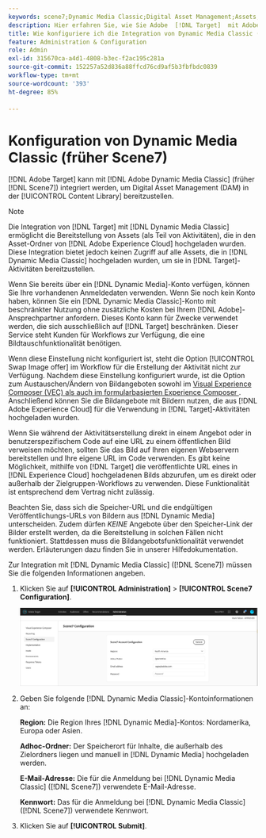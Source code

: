 ```yaml
---
keywords: scene7;Dynamic Media Classic;Digital Asset Management;Assets;DAM;Inhaltsbibliothek;Bild tauschen
description: Hier erfahren Sie, wie Sie Adobe  [!DNL Target]  mit Adobe Dynamic Media Classic (früher Scene7) integrieren können, um Digital Asset Management (DAM) in der Inhaltsbibliothek bereitzustellen.
title: Wie konfiguriere ich die Integration von Dynamic Media Classic (Scene7)?
feature: Administration & Configuration
role: Admin
exl-id: 315670ca-a4d1-4808-b3ec-f2ac195c281a
source-git-commit: 152257a52d836a88ffcd76cd9af5b3fbfbdc0839
workflow-type: tm+mt
source-wordcount: '393'
ht-degree: 85%

---
```


# Konfiguration von Dynamic Media Classic (früher Scene7)

[!DNL Adobe Target] kann mit [!DNL Adobe Dynamic Media Classic] (früher [!DNL Scene7]) integriert werden, um Digital Asset Management (DAM) in der [!UICONTROL Content Library] bereitzustellen.

>[!NOTE]
>
>Die Integration von [!DNL Target] mit [!DNL Dynamic Media Classic] ermöglicht die Bereitstellung von Assets (als Teil von Aktivitäten), die in den Asset-Ordner von [!DNL Adobe Experience Cloud] hochgeladen wurden. Diese Integration bietet jedoch keinen Zugriff auf alle Assets, die in [!DNL Dynamic Media Classic] hochgeladen wurden, um sie in [!DNL Target]-Aktivitäten bereitzustellen.

Wenn Sie bereits über ein [!DNL Dynamic Media]-Konto verfügen, können Sie Ihre vorhandenen Anmeldedaten verwenden. Wenn Sie noch kein Konto haben, können Sie ein [!DNL Dynamic Media Classic]-Konto mit beschränkter Nutzung ohne zusätzliche Kosten bei Ihrem [!DNL Adobe]-Ansprechpartner anfordern. Dieses Konto kann für Zwecke verwendet werden, die sich ausschließlich auf [!DNL Target] beschränken. Dieser Service steht Kunden für Workflows zur Verfügung, die eine Bildtauschfunktionalität benötigen.

<!-- 
>[!NOTE]
>
>A restricted-use, free [!DNL Dynamic Media Classic] account for [!DNL Adobe Target] is no longer supported for new customers or new users. Existing sign-in credentials work as usual. 
-->

Wenn diese Einstellung nicht konfiguriert ist, steht die Option [!UICONTROL Swap Image offer] im Workflow für die Erstellung der Aktivität nicht zur Verfügung. Nachdem diese Einstellung konfiguriert wurde, ist die Option zum Austauschen/Ändern von Bildangeboten sowohl im [Visual Experience Composer (VEC) als auch im formularbasierten Experience Composer ](/help/main/c-experiences/experiences.md#concept_A2E10F6AFB3D4AEAB6951EE14688848D). Anschließend können Sie die Bildangebote mit Bildern nutzen, die aus [!DNL Adobe Experience Cloud] für die Verwendung in [!DNL Target]-Aktivitäten hochgeladen wurden.

Wenn Sie während der Aktivitätserstellung direkt in einem Angebot oder in benutzerspezifischem Code auf eine URL zu einem öffentlichen Bild verweisen möchten, sollten Sie das Bild auf Ihren eigenen Webservern bereitstellen und Ihre eigene URL im Code verwenden. Es gibt keine Möglichkeit, mithilfe von [!DNL Target] die veröffentlichte URL eines in [!DNL Experience Cloud] hochgeladenen Bilds abzurufen, um es direkt oder außerhalb der Zielgruppen-Workflows zu verwenden. Diese Funktionalität ist entsprechend dem Vertrag nicht zulässig.

Beachten Sie, dass sich die Speicher-URL und die endgültigen Veröffentlichungs-URLs von Bildern aus [!DNL Dynamic Media] unterscheiden. Zudem dürfen *KEINE* Angebote über den Speicher-Link der Bilder erstellt werden, da die Bereitstellung in solchen Fällen nicht funktioniert. Stattdessen muss die Bildangebotsfunktionalität verwendet werden. Erläuterungen dazu finden Sie in unserer Hilfedokumentation.

Zur Integration mit [!DNL Dynamic Media Classic] ([!DNL Scene7]) müssen Sie die folgenden Informationen angeben.

1. Klicken Sie auf **[!UICONTROL Administration]** > **[!UICONTROL Scene7 Configuration]**.

   ![Scene7-Seite](/help/main/administrating-target/assets/scene7.png)

1. Geben Sie folgende [!DNL Dynamic Media Classic]-Kontoinformationen an:

   **Region:** Die Region Ihres [!DNL Dynamic Media]-Kontos: Nordamerika, Europa oder Asien.

   **Adhoc-Ordner:** Der Speicherort für Inhalte, die außerhalb des Zielordners liegen und manuell in [!DNL Dynamic Media] hochgeladen werden.

   **E-Mail-Adresse:** Die für die Anmeldung bei [!DNL Dynamic Media Classic] ([!DNL Scene7]) verwendete E-Mail-Adresse.

   **Kennwort:** Das für die Anmeldung bei [!DNL Dynamic Media Classic] ([!DNL Scene7]) verwendete Kennwort.

1. Klicken Sie auf **[!UICONTROL Submit]**.
